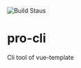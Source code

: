 ![Build Staus](https://travis-ci.com/liuyidi/pro-cli.svg?branch=master)
# pro-cli
Cli tool of vue-template
